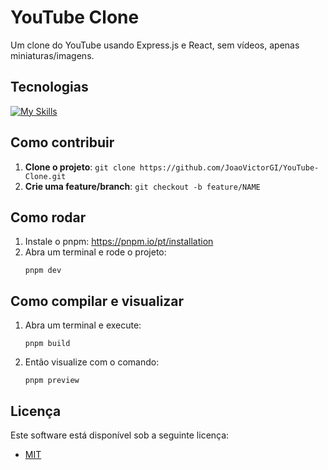 # YouTube Clone

Um clone do YouTube usando Express.js e React, sem vídeos, apenas miniaturas/imagens.

## Tecnologias

[![My Skills](https://skillicons.dev/icons?i=ts,css,materialui,pnpm,react,vite,nodejs,express,docker,mysql)](https://skillicons.dev)

## Como contribuir

1. **Clone o projeto**: `git clone https://github.com/JoaoVictorGI/YouTube-Clone.git`
2. **Crie uma feature/branch**: `git checkout -b feature/NAME`

## Como rodar

1. Instale o pnpm: https://pnpm.io/pt/installation
2. Abra um terminal e rode o projeto:
   ```shell
   pnpm dev
   ```

## Como compilar e visualizar

1. Abra um terminal e execute:
   ```shell
   pnpm build
   ```
2. Então visualize com o comando:
   ```shell
   pnpm preview
   ```

## Licença

Este software está disponível sob a seguinte licença:

- [MIT](https://www.tldrlegal.com/license/mit-license)
